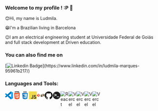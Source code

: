 ### Welcome to my profile !  :P 👋

😊Hi, my name is Ludmila.

😁I'm a Brazilian living in Barcelona

😉I am an electrical engineering student at Universidade Federal de Goiás and full stack development at Driven education.


###  You can also find me on
[![Linkedin Badge](https://img.shields.io/badge/-LinkedIn-blue?style=flat-square&logo=Linkedin&logoColor=white&link=[https://www.linkedin.com/in/paula-wiltiner-santana-2a056719a/](https://www.linkedin.com/in/ludmila-marques-95961b217/))](https://www.linkedin.com/in/ludmila-marques-95961b217/)

### Languages and Tools:

<img align="left" alt="Visual Studio Code" width="26px" src="https://raw.githubusercontent.com/github/explore/80688e429a7d4ef2fca1e82350fe8e3517d3494d/topics/visual-studio-code/visual-studio-code.png" />
<img align="left" alt="HTML5" width="26px" src="https://raw.githubusercontent.com/github/explore/80688e429a7d4ef2fca1e82350fe8e3517d3494d/topics/html/html.png" />
<img align="left" alt="CSS3" width="26px" src="https://raw.githubusercontent.com/github/explore/80688e429a7d4ef2fca1e82350fe8e3517d3494d/topics/css/css.png" />
<img align="left" alt="JavaScript" width="26px" src="https://raw.githubusercontent.com/github/explore/80688e429a7d4ef2fca1e82350fe8e3517d3494d/topics/javascript/javascript.png" />
<img align="left" alt="Git" width="26px" src="https://raw.githubusercontent.com/github/explore/80688e429a7d4ef2fca1e82350fe8e3517d3494d/topics/git/git.png" />
<img align="left" alt="GitHub" width="26px" src="https://raw.githubusercontent.com/github/explore/78df643247d429f6cc873026c0622819ad797942/topics/github/github.png" />
<img align="left" alt="Terminal" width="26px" src="https://raw.githubusercontent.com/github/explore/80688e429a7d4ef2fca1e82350fe8e3517d3494d/topics/terminal/terminal.png" />
<img align="left" alt="React" width="26px" src="https://user-images.githubusercontent.com/102738642/168431264-e0cd018b-2188-423a-bcfd-3e9accb691da.png" />
<img align="left" alt="Vercel" width="26px" src="https://user-images.githubusercontent.com/102738642/168690239-d863ee70-4e29-4912-8121-1ba89f950078.png" />
<img align="left" alt="Vercel" width="26px" src="https://user-images.githubusercontent.com/102738642/177226960-d57c3fa1-c596-4629-9eda-3a750824155e.png"/>
<img align="left" alt="Vercel" width="26px" src="https://user-images.githubusercontent.com/102738642/177226933-5b69d4f2-c44b-4dce-ae02-2d2ef3be5cd2.png" />
<img align="left" alt="Vercel" width="26px" src="https://user-images.githubusercontent.com/102738642/177226933-5b69d4f2-c44b-4dce-ae02-2d2ef3be5cd2.png" />



<!--
**Ludmila06Marques/Ludmila06Marques** is a ✨ _special_ ✨ repository because its `README.md` (this file) appears on your GitHub profile.

Here are some ideas to get you started:

- 🔭 I’m currently working on ...
- 🌱 I’m currently learning ...
- 👯 I’m looking to collaborate on ...
- 🤔 I’m looking for help with ...
- 💬 Ask me about ...
- 📫 How to reach me: ...
- 😄 Pronouns: ...
- ⚡ Fun fact: ...
-->

